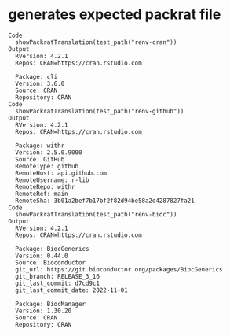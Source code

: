 # generates expected packrat file

    Code
      showPackratTranslation(test_path("renv-cran"))
    Output
      RVersion: 4.2.1
      Repos: CRAN=https://cran.rstudio.com
      
      Package: cli
      Version: 3.6.0
      Source: CRAN
      Repository: CRAN
    Code
      showPackratTranslation(test_path("renv-github"))
    Output
      RVersion: 4.2.1
      Repos: CRAN=https://cran.rstudio.com
      
      Package: withr
      Version: 2.5.0.9000
      Source: GitHub
      RemoteType: github
      RemoteHost: api.github.com
      RemoteUsername: r-lib
      RemoteRepo: withr
      RemoteRef: main
      RemoteSha: 3b01a2bef7b17bf2f82d94be58a2d4287827fa21
    Code
      showPackratTranslation(test_path("renv-bioc"))
    Output
      RVersion: 4.2.1
      Repos: CRAN=https://cran.rstudio.com
      
      Package: BiocGenerics
      Version: 0.44.0
      Source: Bioconductor
      git_url: https://git.bioconductor.org/packages/BiocGenerics
      git_branch: RELEASE_3_16
      git_last_commit: d7cd9c1
      git_last_commit_date: 2022-11-01
      
      Package: BiocManager
      Version: 1.30.20
      Source: CRAN
      Repository: CRAN


